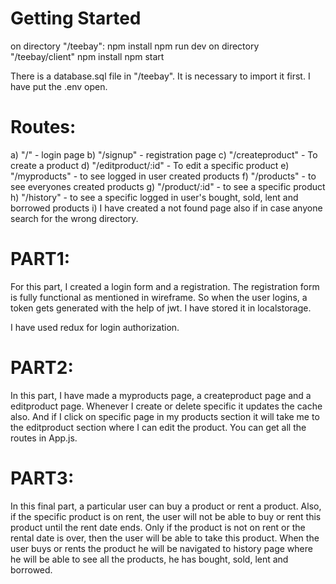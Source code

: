 # Getting Started

on directory "/teebay":
npm install
npm run dev
on directory "/teebay/client"
npm install
npm start

There is a database.sql file in "/teebay". It is necessary to import it first. I have put the .env open.

# Routes:
a) "/" - login page
b) "/signup" - registration page
c) "/createproduct" - To create a product
d) "/editproduct/:id" - To edit a specific product
e) "/myproducts" - to see logged in user created products
f) "/products" - to see everyones created products
g) "/product/:id" - to see a specific product
h) "/history" - to see a specific logged in user's bought, sold, lent and borrowed products
i) I have created a not found page also if in case anyone search for the wrong directory.

# PART1:

For this part, I created a login form and a registration. The registration form is fully functional as mentioned in wireframe. So when the user logins, a token gets generated with the help of jwt. I have stored it in localstorage.

I have used redux for login authorization.

# PART2:

In this part, I have made a myproducts page, a createproduct page and a editproduct page. Whenever I create or delete specific it updates the cache also. And if I click on specific page in my products section it will take me to the editproduct section where I can edit the product.
You can get all the routes in App.js.

# PART3:

In this final part, a particular user can buy a product or rent a product. Also, if the specific product is on rent, the user will not be able to buy or rent this product until the rent date ends. Only if the product is not on rent or the rental date is over, then the user will be able to take this product. When the user buys or rents the product he will be navigated to history page where he will be able to see all the products, he has bought, sold, lent and borrowed.
